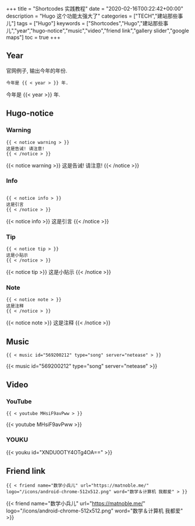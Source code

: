 +++
title = "Shortcodes 实践教程"
date = "2020-02-16T00:22:42+00:00"
description = "Hugo 这个功能太强大了"
categories = ["TECH","建站那些事儿"]
tags = ["Hugo"]
keywords = ["Shortcodes","Hugo","建站那些事儿","year","hugo-notice","music","video","friend link","gallery slider","google maps"]
toc = true
+++

## Year
官网例子, 输出今年的年份.
```
今年是 {{ < year > }} 年.
```

今年是 {{< year >}} 年.

## Hugo-notice
### Warning
```
{{ < notice warning > }}
这是告诫! 请注意!
{{ < /notice > }}
```
{{< notice warning >}}
这是告诫! 请注意!
{{< /notice >}}

### Info
```

{{ < notice info > }}
这是引言
{{ < /notice > }}
```
{{< notice info >}}
这是引言
{{< /notice >}}

### Tip

```
{{ < notice tip > }}
这是小贴示
{{ < /notice > }}
```

{{< notice tip >}}
这是小贴示
{{< /notice >}}

### Note

```
{{ < notice note > }}
这是注释
{{ < /notice > }}
```

{{< notice note >}}
这是注释
{{< /notice >}}

## Music

```
{{ < music id="569200212" type="song" server="netease" > }}
```

{{< music id="569200212" type="song" server="netease" >}}

## Video
### YouTube

```
{{ < youtube MHsiF9avPww > }}
```

{{< youtube MHsiF9avPww >}}

### YOUKU

{{< youku id="XNDU0OTY4OTg4OA==" >}}

## Friend link
```
{{ < friend name="数学小兵儿" url="https://matnoble.me/" logo="/icons/android-chrome-512x512.png" word="数学＆计算机 我都爱" > }}
```

{{< friend name="数学小兵儿" url="https://matnoble.me/" logo="/icons/android-chrome-512x512.png" word="数学＆计算机 我都爱" >}}
